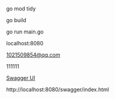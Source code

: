go mod tidy

go build

go run main.go

localhost:8080

1021509854@qq.com

111111

[Swagger UI](http://localhost:8080/swagger/index.html)

http://localhost:8080/swagger/index.html
